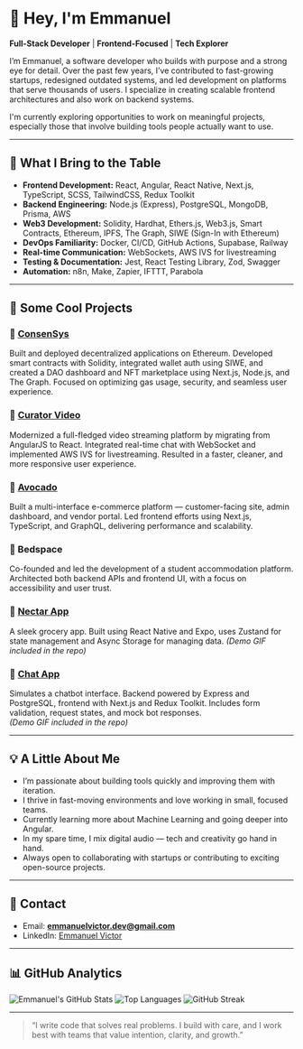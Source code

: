 # 👋 Hey, I'm Emmanuel

**Full-Stack Developer** | **Frontend-Focused** | **Tech Explorer**

I’m Emmanuel, a software developer who builds with purpose and a strong eye for detail. Over the past few years, I’ve contributed to fast-growing startups, redesigned outdated systems, and led development on platforms that serve thousands of users. I specialize in creating scalable frontend architectures and also work on backend systems.

I'm currently exploring opportunities to work on meaningful projects, especially those that involve building tools people actually want to use.

---

## 🔧 What I Bring to the Table

- **Frontend Development:** React, Angular, React Native, Next.js, TypeScript, SCSS, TailwindCSS, Redux Toolkit
- **Backend Engineering:** Node.js (Express), PostgreSQL, MongoDB, Prisma, AWS
- **Web3 Development:** Solidity, Hardhat, Ethers.js, Web3.js, Smart Contracts, Ethereum, IPFS, The Graph, SIWE (Sign-In with Ethereum)
- **DevOps Familiarity:** Docker, CI/CD, GitHub Actions, Supabase, Railway
- **Real-time Communication:** WebSockets, AWS IVS for livestreaming
- **Testing & Documentation:** Jest, React Testing Library, Zod, Swagger
- **Automation:** n8n, Make, Zapier, IFTTT, Parabola
---

## 🚀 Some Cool Projects

### 🔹 [ConsenSys](https://consensys.io/)
Built and deployed decentralized applications on Ethereum. Developed smart contracts with Solidity, integrated wallet auth using SIWE, and created a DAO dashboard and NFT marketplace using Next.js, Node.js, and The Graph. Focused on optimizing gas usage, security, and seamless user experience.

### 🔹 [Curator Video](https://thecurator.io/)
Modernized a full-fledged video streaming platform by migrating from AngularJS to React. Integrated real-time chat with WebSocket and implemented AWS IVS for livestreaming. Resulted in a faster, cleaner, and more responsive user experience.

### 🔹 [Avocado](https://avocadoapp.ng)
Built a multi-interface e-commerce platform — customer-facing site, admin dashboard, and vendor portal. Led frontend efforts using Next.js, TypeScript, and GraphQL, delivering performance and scalability.

### 🔹 Bedspace
Co-founded and led the development of a student accommodation platform. Architected both backend APIs and frontend UI, with a focus on accessibility and user trust.

### 🔹 [Nectar App](https://github.com/EmmanuelVictor62/nectar-app)
A sleek grocery app. Built using React Native and Expo, uses Zustand for state management and Async Storage for managing data.
_(Demo GIF included in the repo)_

### 🔹 [Chat App](https://github.com/EmmanuelVictor62/chat-app)
Simulates a chatbot interface. Backend powered by Express and PostgreSQL, frontend with Next.js and Redux Toolkit. Includes form validation, request states, and mock bot responses.  
_(Demo GIF included in the repo)_

---

## 💡 A Little About Me

- I’m passionate about building tools quickly and improving them with iteration.
- I thrive in fast-moving environments and love working in small, focused teams.
- Currently learning more about Machine Learning and going deeper into Angular.
- In my spare time, I mix digital audio — tech and creativity go hand in hand.
- Always open to collaborating with startups or contributing to exciting open-source projects.

---

## 📄 Contact

- Email: **emmanuelvictor.dev@gmail.com**
- LinkedIn: [Emmanuel Victor](https://www.linkedin.com/in/emmanuel-victor-isaac/)

---

## 📊 GitHub Analytics

![Emmanuel's GitHub Stats](https://github-readme-stats.vercel.app/api?username=EmmanuelVictor62&show_icons=true&hide_title=true&theme=default)
![Top Languages](https://github-readme-stats.vercel.app/api/top-langs/?username=EmmanuelVictor62&layout=compact)
![GitHub Streak](https://streak-stats.demolab.com?user=EmmanuelVictor62&theme=default)



---

> “I write code that solves real problems. I build with care, and I work best with teams that value intention, clarity, and growth.”
